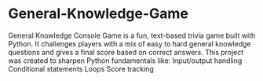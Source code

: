 # General-Knowledge-Game
General Knowledge Console Game is a fun, text-based trivia game built with Python. It challenges players with a mix of easy to hard general knowledge questions and gives a final score based on correct answers.  This project was created to sharpen Python fundamentals like:  Input/output handling  Conditional statements  Loops  Score tracking

